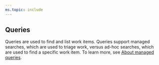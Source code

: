 ```yaml
---
ms.topic: include
---
```



## Queries 

Queries are used to find and list work items. Queries support managed searches, which are used to triage work, versus ad-hoc searches, which are used to find a specific work item. To learn more, see [About managed queries](/azure/devops/boards/queries/example-queries).
